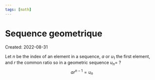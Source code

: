 ```yaml
---
tags: [math] 
---
```

# Sequence geometrique
Created: 2022-08-31

Let $n$ be the index of an element in a sequence, $a \text{ or } u_1$ the first element, and $r$ the common ratio so in a geometric sequence $u_n=$
?
$$ar^{n-1}=u_n$$
<!--SR:!2022-09-16,3,250-->

